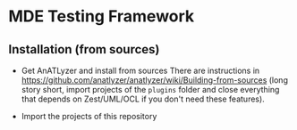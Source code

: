 # MDE Testing Framework

## Installation (from sources)

* Get AnATLyzer and install from sources 
  There are instructions in https://github.com/anatlyzer/anatlyzer/wiki/Building-from-sources
  (long story short, import projects of the `plugins` folder and close everything that depends on Zest/UML/OCL if you don't need these features).
  
* Import the projects of this repository
